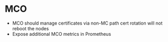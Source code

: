# MCO

* MCO should manage certificates via non-MC path
  cert rotation will not reboot the nodes
* Expose additional MCO metrics in Prometheus
